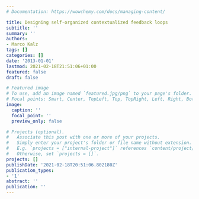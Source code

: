 ```yaml
---
# Documentation: https://wowchemy.com/docs/managing-content/

title: Designing self-organized contextualized feedback loops
subtitle: ''
summary: ''
authors:
- Marco Kalz
tags: []
categories: []
date: '2013-01-01'
lastmod: 2021-02-18T21:51:06+01:00
featured: false
draft: false

# Featured image
# To use, add an image named `featured.jpg/png` to your page's folder.
# Focal points: Smart, Center, TopLeft, Top, TopRight, Left, Right, BottomLeft, Bottom, BottomRight.
image:
  caption: ''
  focal_point: ''
  preview_only: false

# Projects (optional).
#   Associate this post with one or more of your projects.
#   Simply enter your project's folder or file name without extension.
#   E.g. `projects = ["internal-project"]` references `content/project/deep-learning/index.md`.
#   Otherwise, set `projects = []`.
projects: []
publishDate: '2021-02-18T20:51:06.802180Z'
publication_types:
- '1'
abstract: ''
publication: ''
---
```

